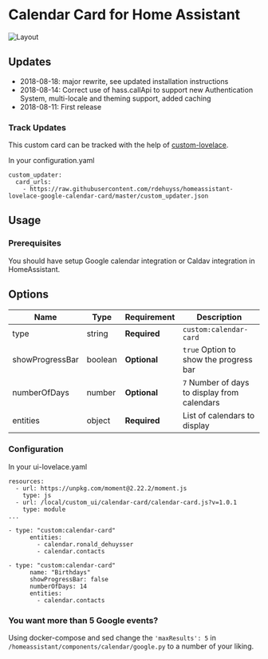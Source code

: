 # Calendar Card for Home Assistant
![](https://i.imgur.com/egQofZM.png "Layout")

## Updates
* 2018-08-18: major rewrite, see updated installation instructions
* 2018-08-14: Correct use of hass.callApi to support new Authentication System, multi-locale and theming support, added caching
* 2018-08-11: First release

### Track Updates
This custom card can be tracked with the help of [custom-lovelace](https://github.com/ciotlosm/custom-lovelace).

In your configuration.yaml

```
custom_updater:
  card_urls:
    - https://raw.githubusercontent.com/rdehuyss/homeassistant-lovelace-google-calendar-card/master/custom_updater.json
```

## Usage
### Prerequisites
You should have setup Google calendar integration or Caldav integration in HomeAssistant.

## Options

| Name | Type | Requirement | Description
| ---- | ---- | ------- | -----------
| type | string | **Required** | `custom:calendar-card`
| showProgressBar | boolean | **Optional** | `true` Option to show the progress bar
| numberOfDays | number | **Optional** | `7` Number of days to display from calendars
| entities | object | **Required** | List of calendars to display

### Configuration
In your ui-lovelace.yaml

```
resources:
  - url: https://unpkg.com/moment@2.22.2/moment.js
    type: js
  - url: /local/custom_ui/calendar-card/calendar-card.js?v=1.0.1
    type: module
...

- type: "custom:calendar-card"
      entities:
        - calendar.ronald_dehuysser
        - calendar.contacts

- type: "custom:calendar-card"
      name: "Birthdays"
      showProgressBar: false
      numberOfDays: 14
      entities:
        - calendar.contacts
```

### You want more than 5 Google events?
Using docker-compose and sed change the `'maxResults': 5` in `/homeassistant/components/calendar/google.py` to a number of your liking.
